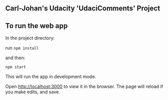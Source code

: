 ## Carl-Johan's Udacity 'UdaciComments' Project


## To run the web app
In the project directory: <br>

run `npm install`

and then:

`npm start`

This will run the app in development mode. <br>

Open [http://localhost:3000](http://localhost:3000ç) to view it in the browser.
The page will reload if you make edits, and save. <br>
